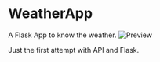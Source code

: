 # WeatherApp
A Flask App to know the weather.
![Preview](Assets/Weather_app.gif)

Just the first attempt with API and Flask.
